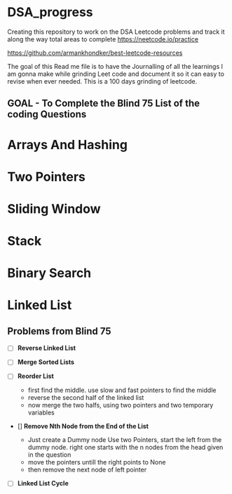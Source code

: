 # DSA_progress

Creating this repository to work on the DSA Leetcode problems and track it along the way
total areas to complete
https://neetcode.io/practice

https://github.com/armankhondker/best-leetcode-resources

The goal of this Read me file is to have the Journalling of all the learnings I am gonna make while grinding Leet code and document it so it can easy to revise when ever needed.
This is a 100 days grinding of leetcode.

## GOAL - To Complete the Blind 75 List of the coding Questions

# Arrays And Hashing

# Two Pointers

# Sliding Window

# Stack

# Binary Search

# Linked List

## Problems from Blind 75

- [ ] **Reverse Linked List**

- [ ] **Merge Sorted Lists**

- [ ] **Reorder List**

  - first find the middle. use slow and fast pointers to find the middle
  - reverse the second half of the linked list
  - now merge the two halfs, using two pointers and two temporary variables

- [] **Remove Nth Node from the End of the List**

  - Just create a Dummy node
    Use two Pointers, start the left from the dummy node. right one starts with the n nodes from the head given in the question
  - move the pointers untill the right points to None
  - then remove the next node of left pointer

- [ ] **Linked List Cycle**

